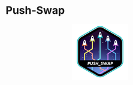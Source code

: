 # Push-Swap

<p align="center">
  <img src="https://github.com/mcombeau/mcombeau/blob/main/42_badges/push_swape.png" alt="Push-Swap 42 project badge"/>
</p>

